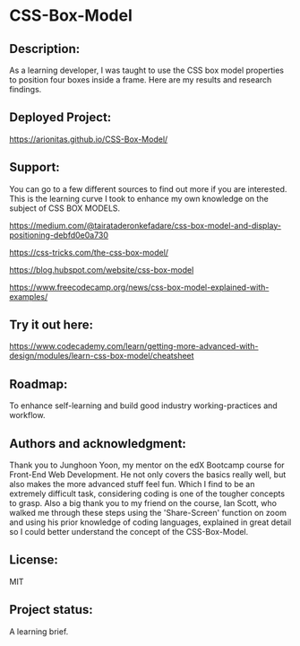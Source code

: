 # CSS-Box-Model

## **Description:**

As a learning developer, I was taught to use the CSS box model properties to position four boxes inside a frame. Here are my results and research findings.

## **Deployed Project:**

https://arionitas.github.io/CSS-Box-Model/


## **Support:**


You can go to a few different sources to find out more if you are interested. This is the learning curve I took to enhance my own knowledge on the subject of CSS BOX MODELS.

https://medium.com/@tairataderonkefadare/css-box-model-and-display-positioning-debfd0e0a730

https://css-tricks.com/the-css-box-model/

https://blog.hubspot.com/website/css-box-model

https://www.freecodecamp.org/news/css-box-model-explained-with-examples/


## **Try it out here:**

https://www.codecademy.com/learn/getting-more-advanced-with-design/modules/learn-css-box-model/cheatsheet


## **Roadmap:**

To enhance self-learning and build good industry working-practices and workflow.


## **Authors and acknowledgment:**

Thank you to Junghoon Yoon, my mentor on the edX Bootcamp course for Front-End Web Development. He not only covers the basics really well, but also makes the more advanced stuff feel fun. Which I find to be an extremely difficult task, considering coding is one of the tougher concepts to grasp. Also a big thank you to my friend on the course, Ian Scott, who walked me through these steps using the 'Share-Screen' function on zoom and using his prior knowledge of coding languages, explained in great detail so I could better understand the concept of the CSS-Box-Model. 

## **License:**

MIT


## **Project status:**

A learning brief.

